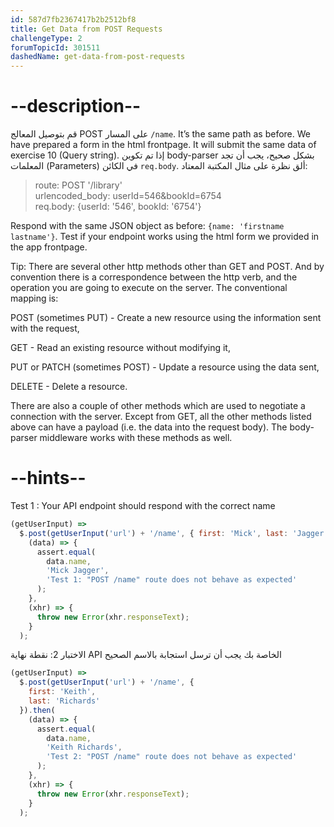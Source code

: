 ```yaml
---
id: 587d7fb2367417b2b2512bf8
title: Get Data from POST Requests
challengeType: 2
forumTopicId: 301511
dashedName: get-data-from-post-requests
---
```


# --description--

قم بتوصيل المعالج POST على المسار `/name`. It’s the same path as before. We have prepared a form in the html frontpage. It will submit the same data of exercise 10 (Query string). إذا تم تكوين body-parser بشكل صحيح، يجب أن تجد المعلمات (Parameters) في الكائن `req.body`. ألق نظرة على مثال المكتبة المعتاد:

<blockquote>route: POST '/library'<br>urlencoded_body: userId=546&#x26;bookId=6754 <br>req.body: {userId: '546', bookId: '6754'}</blockquote>

Respond with the same JSON object as before: `{name: 'firstname lastname'}`. Test if your endpoint works using the html form we provided in the app frontpage.

Tip: There are several other http methods other than GET and POST. And by convention there is a correspondence between the http verb, and the operation you are going to execute on the server. The conventional mapping is:

POST (sometimes PUT) - Create a new resource using the information sent with the request,

GET - Read an existing resource without modifying it,

PUT or PATCH (sometimes POST) - Update a resource using the data sent,

DELETE - Delete a resource.

There are also a couple of other methods which are used to negotiate a connection with the server. Except from GET, all the other methods listed above can have a payload (i.e. the data into the request body). The body-parser middleware works with these methods as well.

# --hints--

Test 1 : Your API endpoint should respond with the correct name

```js
(getUserInput) =>
  $.post(getUserInput('url') + '/name', { first: 'Mick', last: 'Jagger' }).then(
    (data) => {
      assert.equal(
        data.name,
        'Mick Jagger',
        'Test 1: "POST /name" route does not behave as expected'
      );
    },
    (xhr) => {
      throw new Error(xhr.responseText);
    }
  );
```

الاختبار 2: نقطة نهاية API الخاصة بك يجب أن ترسل استجابة بالاسم الصحيح

```js
(getUserInput) =>
  $.post(getUserInput('url') + '/name', {
    first: 'Keith',
    last: 'Richards'
  }).then(
    (data) => {
      assert.equal(
        data.name,
        'Keith Richards',
        'Test 2: "POST /name" route does not behave as expected'
      );
    },
    (xhr) => {
      throw new Error(xhr.responseText);
    }
  );
```

